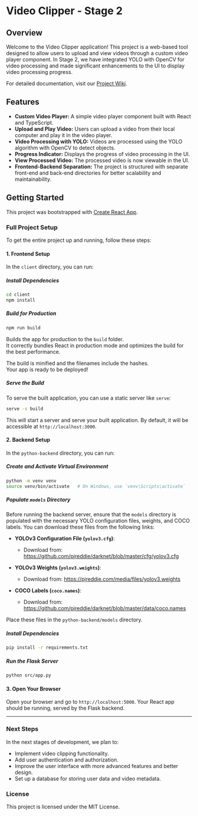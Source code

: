 # Video Clipper - Stage 2

## Overview

Welcome to the Video Clipper application! This project is a web-based tool designed to allow users to upload and view videos through a custom video player component. In Stage 2, we have integrated YOLO with OpenCV for video processing and made significant enhancements to the UI to display video processing progress.

For detailed documentation, visit our [Project Wiki](https://github.com/raihanvaheed/Video-Clipper-App/wiki).

## Features

- **Custom Video Player:** A simple video player component built with React and TypeScript.
- **Upload and Play Video:** Users can upload a video from their local computer and play it in the video player.
- **Video Processing with YOLO:** Videos are processed using the YOLO algorithm with OpenCV to detect objects.
- **Progress Indicator:** Displays the progress of video processing in the UI.
- **View Processed Video:** The processed video is now viewable in the UI.
- **Frontend-Backend Separation:** The project is structured with separate front-end and back-end directories for better scalability and maintainability.

## Getting Started

This project was bootstrapped with [Create React App](https://github.com/facebook/create-react-app).

### Full Project Setup

To get the entire project up and running, follow these steps:

#### 1. Frontend Setup

In the `client` directory, you can run:

##### Install Dependencies

```bash
cd client
npm install
```

##### Build for Production

```bash
npm run build
```

Builds the app for production to the `build` folder.\
It correctly bundles React in production mode and optimizes the build for the best performance.

The build is minified and the filenames include the hashes.\
Your app is ready to be deployed!

##### Serve the Build

To serve the built application, you can use a static server like `serve`:

```bash
serve -s build
```

This will start a server and serve your built application. By default, it will be accessible at `http://localhost:3000`.

#### 2. Backend Setup

In the `python-backend` directory, you can run:

##### Create and Activate Virtual Environment

```bash
python -m venv venv
source venv/bin/activate   # On Windows, use `venv\Scripts\activate`
```

##### Populate `models` Directory

Before running the backend server, ensure that the `models` directory is populated with the necessary YOLO configuration files, weights, and COCO labels. You can download these files from the following links:

- **YOLOv3 Configuration File (`yolov3.cfg`)**:
  - Download from: https://github.com/pjreddie/darknet/blob/master/cfg/yolov3.cfg

- **YOLOv3 Weights (`yolov3.weights`)**:
  - Download from: https://pjreddie.com/media/files/yolov3.weights

- **COCO Labels (`coco.names`)**:
  - Download from: https://github.com/pjreddie/darknet/blob/master/data/coco.names

Place these files in the `python-backend/models` directory.

##### Install Dependencies

```bash
pip install -r requirements.txt
```

##### Run the Flask Server

```bash
python src/app.py
```

#### 3. Open Your Browser

Open your browser and go to `http://localhost:5000`. Your React app should be running, served by the Flask backend.

---

### Next Steps

In the next stages of development, we plan to:

- Implement video clipping functionality.
- Add user authentication and authorization.
- Improve the user interface with more advanced features and better design.
- Set up a database for storing user data and video metadata.

### License

This project is licensed under the MIT License.

